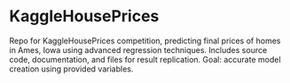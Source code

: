 # KaggleHousePrices
Repo for KaggleHousePrices competition, predicting final prices of homes in Ames, Iowa using advanced regression techniques. Includes source code, documentation, and files for result replication. Goal: accurate model creation using provided variables.

